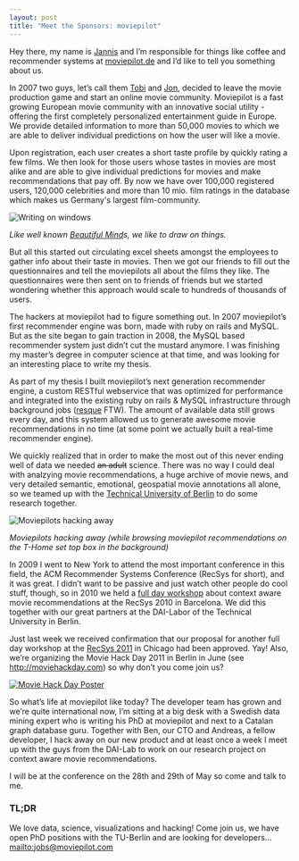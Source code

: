```yaml
---
layout: post
title: "Meet the Sponsors: moviepilot"
---
```


Hey there, my name is [Jannis](http://moviepilot.de/users/jannis) and I’m responsible for things like coffee and recommender systems at [moviepilot.de](http://moviepilot.de) and I’d like to tell you something about us.

In 2007 two guys, let’s call them [Tobi](http://www.moviepilot.de/users/tobias) and [Jon](http://www.moviepilot.de/users/jonni), decided to leave the movie production game and start an online movie community. Moviepilot is a fast growing European movie community with an innovative social utility - offering the first completely personalized entertainment guide in Europe. We provide detailed information to more than 50,000 movies to which we are able to deliver individual predictions on how the user will like a movie. 

Upon registration, each user creates a short taste profile by quickly rating a few films. We then look for those users whose tastes in movies are most alike and are able to give individual predictions for movies and make recommendations that pay off. By now we have over 100,000 registered users, 120,000 celebrities and more than 10 mio. film ratings in the database which makes us Germany's largest film-community.

![Writing on windows](http://dl.dropbox.com/u/1953503/euruko/euruko1.jpg)

_Like well known [Beautiful Mind](http://www.moviepilot.de/movies/a-beautiful-mind-genie-und-wahnsinn)s, we like to draw on things._

But all this started out circulating excel sheets amongst the employees to gather info about their taste in movies. Then we got our friends to fill out the questionnaires and tell the moviepilots all about the films they like. The questionnaires were then sent on to friends of friends but we started wondering whether this approach would scale to hundreds of thousands of users. 

The hackers at moviepilot had to figure something out. In 2007 moviepilot’s first recommender engine was born, made with ruby on rails and MySQL. But as the site began to gain traction in 2008, the MySQL based recommender system just didn’t cut the mustard anymore. I was finishing my master’s degree in computer science at that time, and was looking for an interesting place to write my thesis. 

As part of my thesis I built moviepilot’s next generation recommender engine, a custom RESTful webservice that was optimized for performance and integrated into the existing ruby on rails & MySQL infrastructure through background jobs ([resque](http://github.com/defunkt/resque) FTW). The amount of available data still grows every day, and this system allowed us to generate awesome movie recommendations in no time (at some point we actually built a real-time recommender engine).

We quickly realized that in order to make the most out of this never ending well of data we needed <strike>an adult</strike> science. There was no way I could deal with analzying movie recommendations, a huge archive of movie news, and very detailed semantic, emotional, geospatial movie annotations all alone, so we teamed up with the [Technical University of Berlin](http://www.dai-labor.de/irml/forschung/) to do some research together.

![Moviepilots hacking away](http://dl.dropbox.com/u/1953503/euruko/euruko2.jpg)

_Moviepilots hacking away (while browsing moviepilot recommendations on the T-Home set top box in the background)_

In 2009 I went to New York to attend the most important conference in this field, the ACM Recommender Systems Conference (RecSys for short), and it was great. I didn’t want to be passive and just watch other people do cool stuff, though, so in 2010 we held a [full day workshop](http://www.dai-labor.de/camra2010/) about context aware movie recommendations at the RecSys 2010 in Barcelona. We did this together with our great partners at the DAI-Labor of the Technical University in Berlin.

Just last week we received confirmation that our proposal for another full day workshop at the [RecSys 2011](http://recsys.acm.org/2011/index.shtml) in Chicago had been approved. Yay! Also, we’re organizing the Movie Hack Day 2011 in Berlin in June (see <http://moviehackday.com>) so why don’t you come join us?

[![Movie Hack Day Poster](http://dl.dropbox.com/u/1953503/Movie%20Hackday/movie-hackday-berlin-300x458.jpg)](http://moviehackday.com/)

So what’s life at moviepilot like today? The developer team has grown and we’re quite international now, I’m sitting at a big desk with a Swedish data mining expert who is writing his PhD at moviepilot and next to a Catalan graph database guru. Together with Ben, our CTO and Andreas, a fellow developer, I hack away on our new product and at least once a week I meet up with the guys from the DAI-Lab to work on our research project on context aware movie recommendations.

I will be at the conference on the 28th and 29th of May so come and talk to me.

### TL;DR

We love data, science, visualizations and hacking! Come join us, we have open PhD positions with the TU-Berlin and are looking for developers... [mailto:jobs@moviepilot.com](jobs@moviepilot.com)
